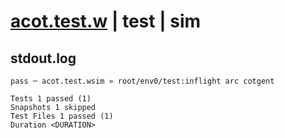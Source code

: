 # [acot.test.w](../../../../../../tests/sdk_tests/math/acot.test.w) | test | sim

## stdout.log
```log
pass ─ acot.test.wsim » root/env0/test:inflight arc cotgent

Tests 1 passed (1)
Snapshots 1 skipped
Test Files 1 passed (1)
Duration <DURATION>
```

